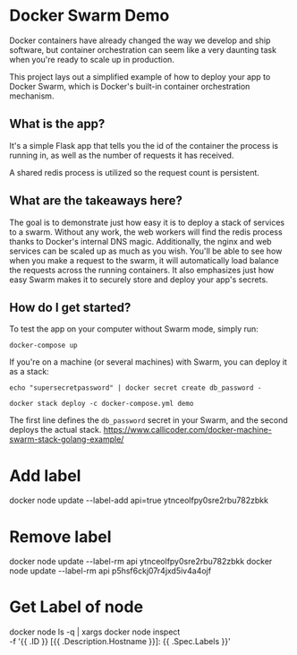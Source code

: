 # Docker Swarm Demo
Docker containers have already changed the way we develop and ship software,
but container orchestration can seem like a very daunting task when you're
ready to scale up in production.

This project lays out a simplified example of how to deploy your app to Docker
Swarm, which is Docker's built-in container orchestration mechanism.

## What is the app?
It's a simple Flask app that tells you the id of the container the process is
running in, as well as the number of requests it has received.

A shared redis process is utilized so the request count is persistent.

## What are the takeaways here?
The goal is to demonstrate just how easy it is to deploy a stack of services
to a swarm. Without any work, the web workers will find the redis process
thanks to Docker's internal DNS magic. Additionally, the nginx and web services
can be scaled up as much as you wish. You'll be able to see how when you make
a request to the swarm, it will automatically load balance the requests across
the running containers. It also emphasizes just how easy Swarm makes it to
securely store and deploy your app's secrets.

## How do I get started?
To test the app on your computer without Swarm mode, simply run:
```
docker-compose up
```

If you're on a machine (or several machines) with Swarm, you can deploy it as
a stack:
```
echo "supersecretpassword" | docker secret create db_password -

docker stack deploy -c docker-compose.yml demo
```

The first line defines the `db_password` secret in your Swarm, and the second deploys the actual stack.
https://www.callicoder.com/docker-machine-swarm-stack-golang-example/

# Add label
docker node update --label-add api=true ytnceolfpy0sre2rbu782zbkk

# Remove label
docker node update --label-rm api ytnceolfpy0sre2rbu782zbkk
docker node update --label-rm api p5hsf6ckj07r4jxd5iv4a4ojf
# Get Label of node
docker node ls -q | xargs docker node inspect \
  -f '{{ .ID }} [{{ .Description.Hostname }}]: {{ .Spec.Labels }}'
